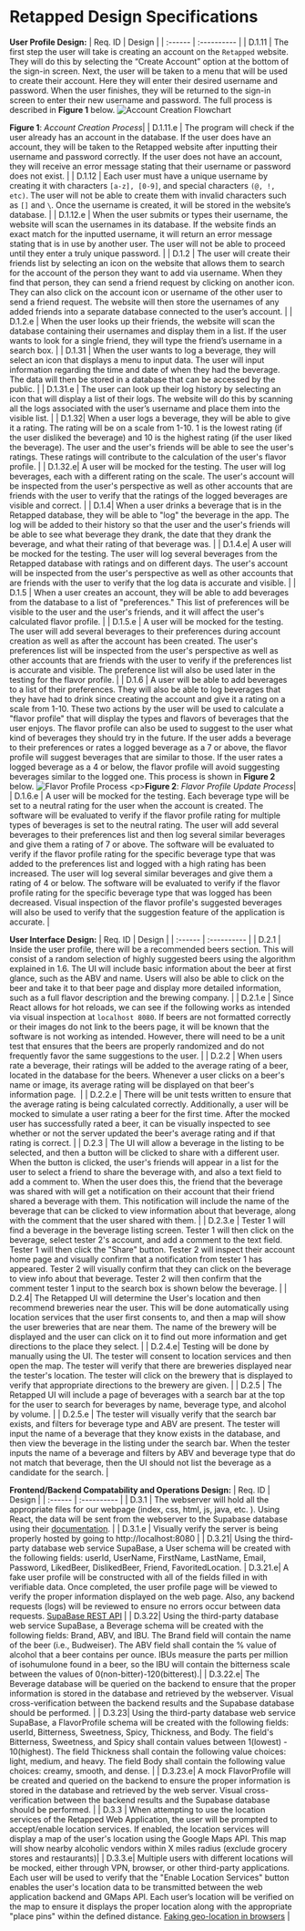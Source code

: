 # Retapped Design Specifications

**User Profile Design:**
| Req. ID | Design |
| :------ | :---------- |
| D.1.11 | The first step the user will take is creating an account on the `Retapped` website. They will do this by selecting the “Create Account” option at the bottom of the sign-in screen. Next, the user will be taken to a menu that will be used to create their account. Here they will enter their desired username and password. When the user finishes, they will be returned to the sign-in screen to enter their new username and password. The full process is described in **Figure 1** below. ![Account Creation Flowchart](https://github.com/beertracker/Retapped/blob/Deliverables/Deliverable/RetappedUserProfile%20flowchart.png) <p>**Figure 1**: _Account Creation Process_|
| D.1.11.e | The program will check if the user already has an account in the database. If the user does have an account, they will be taken to the Retapped website after inputting their username and password correctly. If the user does not have an account, they will receive an error message stating that their username or password does not exist. |
| D.1.12 | Each user must have a unique username by creating it with characters `[a-z], [0-9]`, and special characters `(@, !, etc)`. The user will not be able to create them with invalid characters such as `[]` and `\`. Once the username is created, it will be stored in the website’s database. |
| D.1.12.e | When the user submits or types their username, the website will scan the usernames in its database. If the website finds an exact match for the inputted username, it will return an error message stating that is in use by another user. The user will not be able to proceed until they enter a truly unique password. |
| D.1.2 | The user will create their friends list by selecting an icon on the website that allows them to search for the account of the person they want to add via username. When they find that person, they can send a friend request by clicking on another icon. They can also click on the account icon or username of the other user to send a friend request. The website will then store the usernames of any added friends into a separate database connected to the user’s account. |
| D.1.2.e | When the user looks up their friends, the website will scan the database containing their usernames and display them in a list. If the user wants to look for a single friend, they will type the friend’s username in a search box. |
| D.1.31 | When the user wants to log a beverage, they will select an icon that displays a menu to input data. The user will input information regarding the time and date of when they had the beverage. The data will then be stored in a database that can be accessed by the public. |
| D.1.31.e | The user can look up their log history by selecting an icon that will display a list of their logs. The website will do this by scanning all the logs associated with the user’s username and place them into the visible list. |
| D.1.32| When a user logs a beverage, they will be able to give it a rating. The rating will be on a scale from 1-10. 1 is the lowest rating (if the user disliked the beverage) and 10 is the highest rating (if the user liked the beverage). The user and the user's friends will be able to see the user's ratings. These ratings will contribute to the calculation of the user's flavor profile. |
| D.1.32.e| A user will be mocked for the testing. The user will log beverages, each with a different rating on the scale. The user's account will be inspected from the user's perspective as well as other accounts that are friends with the user to verify that the ratings of the logged beverages are visible and correct. |
| D.1.4| When a user drinks a beverage that is in the Retapped database, they will be able to "log" the beverage in the app. The log will be added to their history so that the user and the user's friends will be able to see what beverage they drank, the date that they drank the beverage, and what their rating of that beverage was. |
| D.1.4.e| A user will be mocked for the testing. The user will log several beverages from the Retapped database with ratings and on different days. The user's account will be inspected from the user's perspective as well as other accounts that are friends with the user to verify that the log data is accurate and visible. |
| D.1.5 | When a user creates an account, they will be able to add beverages from the database to a list of "preferences." This list of preferences will be visible to the user and the user's friends, and it will affect the user's calculated flavor profile. |
| D.1.5.e | A user will be mocked for the testing. The user will add several beverages to their preferences during account creation as well as after the account has been created. The user's preferences list will be inspected from the user's perspective as well as other accounts that are friends with the user to verify if the preferences list is accurate and visible. The preference list will also be used later in the testing for the flavor profile. |
| D.1.6 | A user will be able to add beverages to a list of their preferences. They will also be able to log beverages that they have had to drink since creating the account and give it a rating on a scale from 1-10. These two actions by the user will be used to calculate a "flavor profile" that will display the types and flavors of beverages that the user enjoys. The flavor profile can also be used to suggest to the user what kind of beverages they should try in the future. If the user adds a beverage to their preferences or rates a logged beverage as a 7 or above, the flavor profile will suggest beverages that are similar to those. If the user rates a logged beverage as a 4 or below, the flavor profile will avoid suggesting beverages similar to the logged one. This process is shown in **Figure 2** below. ![Flavor Profile Process](https://github.com/beertracker/Retapped/blob/Deliverables/Deliverable/Retapped%20Flavor%20Profile%20Flowchart%20(D.1.6).png) <p>**Figure 2**: _Flavor Profile Update Process_|
| D.1.6.e | A user will be mocked for the testing. Each beverage type will be set to a neutral rating for the user when the account is created. The software will be evaluated to verify if the flavor profile rating for multiple types of beverages is set to the neutral rating. The user will add several beverages to their preferences list and then log several similar beverages and give them a rating of 7 or above. The software will be evaluated to verify if the flavor profile rating for the specific beverage type that was added to the preferences list and logged with a high rating has been increased. The user will log several similar beverages and give them a rating of 4 or below. The software will be evaluated to verify if the flavor profile rating for the specific beverage type that was logged has been decreased. Visual inspection of the flavor profile's suggested beverages will also be used to verify that the suggestion feature of the application is accurate. |

**User Interface Design:**
| Req. ID | Design |
| :------ | :---------- |
| D.2.1 | Inside the user profile, there will be a recommended beers section. This will consist of a random selection of highly suggested beers using the algorithm explained in 1.6. The UI will include basic information about the beer at first glance, such as the ABV and name. Users will also be able to click on the beer and take it to that beer page and display more detailed information, such as a full flavor description and the brewing company. |
| D.2.1.e | Since React allows for hot reloads, we can see if the following works as intended via visual inspection at `localhost 8080`. If beers are not formatted correctly or their images do not link to the beers page, it will be known that the software is not working as intended. However, there will need to be a unit test that ensures that the beers are properly randomized and do not frequently favor the same suggestions to the user. |
| D.2.2 | When users rate a beverage, their ratings will be added to the average rating of a beer, located in the database for the beers. Whenever a user clicks on a beer's name or image, its average rating will be displayed on that beer's information page.  |
| D.2.2.e | There will be unit tests written to ensure that the average rating is being calculated correctly. Additionally, a user will be mocked to simulate a user rating a beer for the first time. After the mocked user has successfully rated a beer, it can be visually inspected to see whether or not the server updated the beer's average rating and if that rating is correct. |
| D.2.3 | The UI will allow a beverage in the listing to be selected, and then a button will be clicked to share with a different user. When the button is clicked, the user's friends will appear in a list for the user to select a friend to share the beverage with, and also a text field to add a comment to. When the user does this, the friend that the beverage was shared with will get a notification on their account that their friend shared a beverage with them. This notification will include the name of the beverage that can be clicked to view information about that beverage, along with the comment that the user shared with them. |
| D.2.3.e | Tester 1 will find a beverage in the beverage listing screen. Tester 1 will then click on the beverage, select tester 2's account, and add a comment to the text field. Tester 1 will then click the "Share" button. Tester 2 will inspect their account home page and visually confirm that a notification from tester 1 has appeared. Tester 2 will visually confirm that they can click on the beverage to view info about that beverage. Tester 2 will then confirm that the comment tester 1 input to the search box is shown below the beverage. |
| D.2.4| The Retapped UI will determine the User's location and then recommend breweries near the user. This will be done automatically using location services that the user first consents to, and then a map will show the user breweries that are near them. The name of the brewery will be displayed and the user can click on it to find out more information and get directions to the place they select. |
| D.2.4.e| Testing will be done by manually using the UI. The tester will consent to location services and then open the map. The tester will verify that there are breweries displayed near the tester's location. The tester will click on the brewery that is displayed to verify that appropriate directions to the brewery are given. |
| D.2.5 | The Retapped UI will include a page of beverages with a search bar at the top for the user to search for beverages by name, beverage type, and alcohol by volume. |
| D.2.5.e | The tester will visually verify that the search bar exists, and filters for beverage type and ABV are present. The tester will input the name of a beverage that they know exists in the database, and then view the beverage in the listing under the search bar. When the tester inputs the name of a beverage and filters by ABV and beverage type that do not match that beverage, then the UI should not list the beverage as a candidate for the search. |

**Frontend/Backend Compatability and Operations Design:**
| Req. ID | Design |
| :------ | :---------- |
| D.3.1 | The webserver will hold all the appropriate files for our webpage (index, css, html, js, java, etc. ). Using React, the data will be sent from the webserver to the Supabase database using their [documentation](https://supabase.com/docs/guides/getting-started/quickstarts/reactjs). |
| D.3.1.e | Visually verify the server is being properly hosted by going to http://localhost:8080 |
| D.3.21| Using the third-party database web service SupaBase, a User schema will be created with the following fields: userId, UserName, FirstName, LastName, Email, Password, LikedBeer, DislikedBeer, Friend, FavoritedLocation.
| D.3.21.e| A fake user profile will be constructed with all of the fields filled in with verifiable data. Once completed, the user profile page will be viewed to verify the proper information displayed on the web page. Also, any backend requests (logs) will be reviewed to ensure no errors occur between data requests. [SupaBase REST API](https://supabase.com/docs/guides/api/) |
| D.3.22| Using the third-party database web service SupaBase, a Beverage schema will be created with the following fields: Brand, ABV, and IBU. The Brand field will contain the name of the beer (i.e., Budweiser). The ABV field shall contain the % value of alcohol that a beer contains per ounce. IBUs measure the parts per million of isohumulone found in a beer, so the IBU will contain the bitterness scale between the values of 0(non-bitter)-120(bitterest).|
| D.3.22.e| The Beverage database will be queried on the backend to ensure that the proper information is stored in the database and retrieved by the webserver. Visual cross-verification between the backend results and the Supabase database should be performed. |
| D.3.23| Using the third-party database web service SupaBase, a FlavorProfile schema will be created with the following fields: userId, Bitterness, Sweetness, Spicy, Thickness, and Body. The field's Bitterness, Sweetness, and Spicy shall contain values between 1(lowest) - 10(highest). The field Thickness shall contain the following value choices: light, medium, and heavy. The field Body shall contain the following value choices: creamy, smooth, and dense. |
| D.3.23.e| A mock FlavorProfile will be created and queried on the backend to ensure the proper information is stored in the database and retrieved by the web server. Visual cross-verification between the backend results and the Supabase database should be performed. |
| D.3.3 | When attempting to use the location services of the Retapped Web Application, the user will be prompted to accept/enable location services. If enabled, the location services will display a map of the user's location using the Google Maps API. This map will show nearby alcoholic vendors within X miles radius (exclude grocery stores and restaurants)|
| D.3.3.e| Multiple users with different locations will be mocked, either through VPN, browser, or other third-party applications. Each user will be used to verify that the "Enable Location Services" button enables the user's location data to be transmitted between the web application backend and GMaps API. Each user’s location will be verified on the map to ensure it displays the proper location along with the appropriate "place pins" within the defined distance. [Faking geo-location in browsers](https://beebom.com/fake-geo-location-google-chrome-mozilla-firefox-microsoft-edge/)
|
